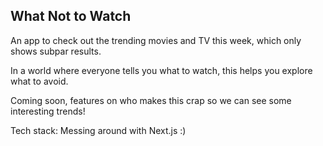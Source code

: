 ## What Not to Watch

An app to check out the trending movies and TV this week, which only shows subpar results.  

In a world where everyone tells you what to watch, this helps you explore what to avoid.

Coming soon, features on who makes this crap so we can see some interesting trends!

Tech stack: Messing around with Next.js :)

